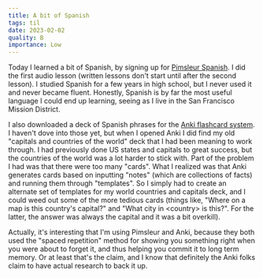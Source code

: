 ```yaml
---
title: A bit of Spanish
tags: til
date: 2023-02-02
quality: B
importance: Low
---
```

Today I learned a bit of Spanish, by signing up for [Pimsleur Spanish](https://www.pimsleur.com/learn-spanish-latin-american/subscription-all-access). I did the first audio lesson (written lessons don't start until after the second lesson). I studied Spanish for a few years in high school, but I never used it and never became fluent. Honestly, Spanish is by far the most useful language I could end up learning, seeing as I live in the San Francisco Mission District.

I also downloaded a deck of Spanish phrases for the [Anki flashcard system](https://apps.ankiweb.net/). I haven't dove into those yet, but when I opened Anki I did find my old "capitals and countries of the world" deck that I had been meaning to work through. I had previously done US states and capitals to great success, but the countries of the world was a lot harder to stick with. Part of the problem I had was that there were too many "cards". What I realized was that Anki generates cards based on inputting "notes" (which are collections of facts) and running them through "templates". So I simply had to create an alternate set of templates for my world countries and capitals deck, and I could weed out some of the more tedious cards (things like, "Where on a map is this country's capital?" and "What city in &lt;country&gt; is this?". For the latter, the answer was always the capital and it was a bit overkill).

Actually, it's interesting that I'm using Pimsleur and Anki, because they both used the "spaced repetition" method for showing you something right when you were about to forget it, and thus helping you commit it to long term memory. Or at least that's the claim, and I know that definitely the Anki folks claim to have actual research to back it up.